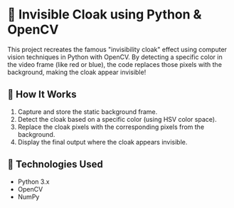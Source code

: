 # 🧥 Invisible Cloak using Python & OpenCV

This project recreates the famous "invisibility cloak" effect using computer vision techniques in Python with OpenCV. By detecting a specific color in the video frame (like red or blue), the code replaces those pixels with the background, making the cloak appear invisible!

## 🚀 How It Works

1. Capture and store the static background frame.
2. Detect the cloak based on a specific color (using HSV color space).
3. Replace the cloak pixels with the corresponding pixels from the background.
4. Display the final output where the cloak appears invisible.

## 🧰 Technologies Used

- Python 3.x
- OpenCV
- NumPy
